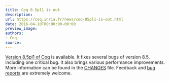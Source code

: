 ```yaml
---
title: Coq 8.5pl1 is out
description:
url: https://coq.inria.fr/news/coq-85pl1-is-out.html
date: 2016-04-10T00:00:00-00:00
preview_image:
authors:
- Coq
source:
---
```



<a href="https://coq.inria.fr/coq-85">Version 8.5pl1 of Coq</a> is available. It fixes several bugs
of version 8.5, including one critical bug. It also brings various performance
improvements.  More information can be found in the <a href="https://coq.inria.fr/distrib/V8.5pl1/CHANGES">CHANGES</a> file. Feedback and <a href="https://coq.inria.fr/bugs">bug reports</a> are extremely welcome.

 

